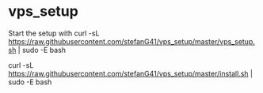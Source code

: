 # vps_setup


Start the setup with
curl -sL  https://raw.githubusercontent.com/stefanG41/vps_setup/master/vps_setup.sh | sudo -E bash

curl -sL  https://raw.githubusercontent.com/stefanG41/vps_setup/master/install.sh | sudo -E bash
